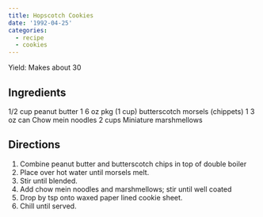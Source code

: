 ```yaml
---
title: Hopscotch Cookies
date: '1992-04-25'
categories:
  - recipe
  - cookies
---
```

Yield: Makes about 30

## Ingredients
1/2    cup    peanut butter
1    6 oz pkg (1 cup)    butterscotch morsels (chippets)
1    3 oz can    Chow mein noodles
2    cups    Miniature marshmellows

## Directions

1. Combine peanut butter and butterscotch chips in top of double boiler
2. Place over hot water until morsels melt.
3. Stir until blended.
4. Add chow mein noodles and marshmellows; stir until well coated
5. Drop by tsp onto waxed paper lined cookie sheet.
6. Chill until served.
